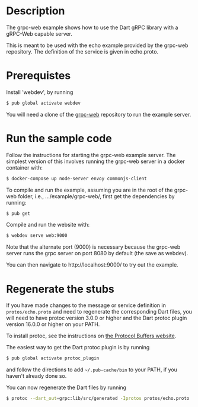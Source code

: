 # Description
The grpc-web example shows how to use the Dart gRPC library with a gRPC-Web capable server. 

This is meant to be used with the echo example provided by the grpc-web repository. The definition of the service is given in echo.proto. 

# Prerequistes

Install 'webdev', by running

```sh
$ pub global activate webdev
```

You will need a clone of the [grpc-web](https://github.com/grpc/grpc-web) repository to run the example server.

# Run the sample code
Follow the instructions for starting the grpc-web example server. The simplest version of this involves running the grpc-web server in a docker container with:

```sh
$ docker-compose up node-server envoy commonjs-client
```

To compile and run the example, assuming you are in the root of the grpc-web
folder, i.e., .../example/grpc-web/, first get the dependencies by running:

```sh
$ pub get
```

Compile and run the website with:

```sh
$ webdev serve web:9000
```

Note that the alternate port (9000) is necessary because the grpc-web server runs the grpc server on port 8080 by default (the save as webdev).

You can then navigate to http://localhost:9000/ to try out the example.

# Regenerate the stubs

If you have made changes to the message or service definition in
`protos/echo.proto` and need to regenerate the corresponding Dart files,
you will need to have protoc version 3.0.0 or higher and the Dart protoc plugin
version 16.0.0 or higher on your PATH.

To install protoc, see the instructions on
[the Protocol Buffers website](https://developers.google.com/protocol-buffers/).

The easiest way to get the Dart protoc plugin is by running

```sh
$ pub global activate protoc_plugin
```

and follow the directions to add `~/.pub-cache/bin` to your PATH, if you haven't
already done so.

You can now regenerate the Dart files by running

```sh
$ protoc --dart_out=grpc:lib/src/generated -Iprotos protos/echo.proto
```
